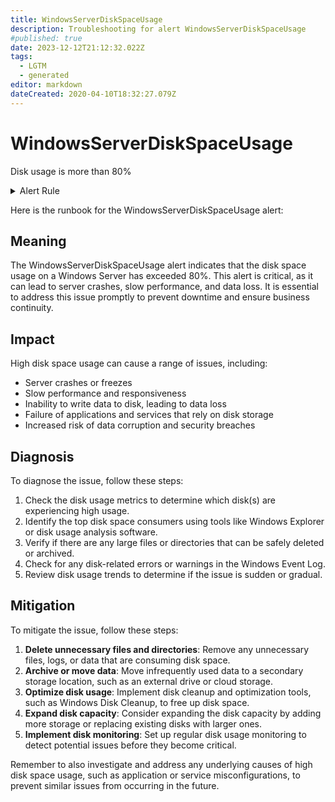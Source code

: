 ```yaml
---
title: WindowsServerDiskSpaceUsage
description: Troubleshooting for alert WindowsServerDiskSpaceUsage
#published: true
date: 2023-12-12T21:12:32.022Z
tags: 
  - LGTM
  - generated
editor: markdown
dateCreated: 2020-04-10T18:32:27.079Z
---
```


# WindowsServerDiskSpaceUsage

Disk usage is more than 80%

<details>
  <summary>Alert Rule</summary>

{{% rule "windows-server/windows-exporter.yml" "WindowsServerDiskSpaceUsage" %}}

{{% comment %}}

```yaml
alert: WindowsServerDiskSpaceUsage
expr: 100.0 - 100 * ((windows_logical_disk_free_bytes / 1024 / 1024 ) / (windows_logical_disk_size_bytes / 1024 / 1024)) > 80
for: 2m
labels:
    severity: critical
annotations:
    summary: Windows Server disk Space Usage (instance {{ $labels.instance }})
    description: |-
        Disk usage is more than 80%
          VALUE = {{ $value }}
          LABELS = {{ $labels }}
    runbook: https://github.com/srerun/prometheus-alerts/blob/main/content/runbooks/windows-exporter/WindowsServerDiskSpaceUsage.md

```

{{% /comment %}}

</details>


Here is the runbook for the WindowsServerDiskSpaceUsage alert:

## Meaning

The WindowsServerDiskSpaceUsage alert indicates that the disk space usage on a Windows Server has exceeded 80%. This alert is critical, as it can lead to server crashes, slow performance, and data loss. It is essential to address this issue promptly to prevent downtime and ensure business continuity.

## Impact

High disk space usage can cause a range of issues, including:

* Server crashes or freezes
* Slow performance and responsiveness
* Inability to write data to disk, leading to data loss
* Failure of applications and services that rely on disk storage
* Increased risk of data corruption and security breaches

## Diagnosis

To diagnose the issue, follow these steps:

1. Check the disk usage metrics to determine which disk(s) are experiencing high usage.
2. Identify the top disk space consumers using tools like Windows Explorer or disk usage analysis software.
3. Verify if there are any large files or directories that can be safely deleted or archived.
4. Check for any disk-related errors or warnings in the Windows Event Log.
5. Review disk usage trends to determine if the issue is sudden or gradual.

## Mitigation

To mitigate the issue, follow these steps:

1. **Delete unnecessary files and directories**: Remove any unnecessary files, logs, or data that are consuming disk space.
2. **Archive or move data**: Move infrequently used data to a secondary storage location, such as an external drive or cloud storage.
3. **Optimize disk usage**: Implement disk cleanup and optimization tools, such as Windows Disk Cleanup, to free up disk space.
4. **Expand disk capacity**: Consider expanding the disk capacity by adding more storage or replacing existing disks with larger ones.
5. **Implement disk monitoring**: Set up regular disk usage monitoring to detect potential issues before they become critical.

Remember to also investigate and address any underlying causes of high disk space usage, such as application or service misconfigurations, to prevent similar issues from occurring in the future.
